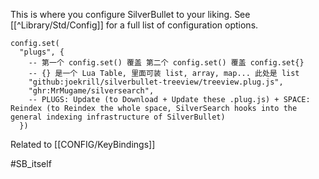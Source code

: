 This is where you configure SilverBullet to your liking. See [[^Library/Std/Config]] for a full list of configuration options.

```space-lua
config.set(
  "plugs", {
    -- 第一个 config.set() 覆盖 第二个 config.set() 覆盖 config.set{}
    -- {} 是一个 Lua Table, 里面可装 list, array, map... 此处是 list
    "github:joekrill/silverbullet-treeview/treeview.plug.js",
    "ghr:MrMugame/silversearch",
    -- PLUGS: Update (to Download + Update these .plug.js) + SPACE: Reindex (to Reindex the whole space, SilverSearch hooks into the general indexing infrastructure of SilverBullet)
  })
```

Related to [[CONFIG/KeyBindings]]

#SB_itself
